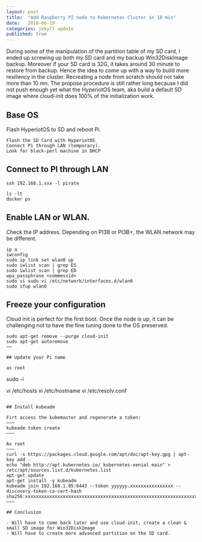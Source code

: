 ```yaml
---
layout: post
title:  "Add Raspberry PI node to Kubernetes Cluster in 10 min"
date:   2018-06-19
categories: jekyll update
published: true
---
```


During some of the manipulation of the partition table of 
my SD card, I ended up screwing up both my SD card and my backup Win32DiskImage backup.
Moreover if your SD card is 32G, it takes around 30 minute to restore from backup.
Hence the idea to come up with a way to build more resiliency in the cluster.
Recreating a node from scratch should not take more than 10 mn. The propose procedure
is still rather long because I did not push enough yet what the HyperiotOS team, aka
build a default SD image where cloud-init does 100% of the initialization work.

## Base OS
 
Flash HyperiotOS to SD and reboot Pi.

~~~
Flash the SD Card with HyperiotOS
Connect Pi through LAN (temporary).
Look for black-perl machine in DHCP
~~~

## Connect to PI through LAN

~~~
ssh 192.168.1.xxx -l pirate

ls -lt
docker ps
~~~

## Enable LAN or WLAN.

Check the IP address. Depending on PI3B or PI3B+, the WLAN network may be different.
~~~
ip a
iwconfig
sudo ip link set wlan0 up
sudo iwlist scan | grep ES
sudo iwlist scan | grep ED
wpa_passphrase <sommessid>
sudo vi sudo vi /etc/network/interfaces.d/wlan0
sudo ifup wlan0
~~~

## Freeze your configuration

Cloud init is perfect for the first boot. Once the node
is up, it can be challenging not to have the fine tuning done
to the OS preserved.

~~~
sudo apt-get remove --purge cloud-init
sudo apt-get autoremove
~~

## Update your Pi name

as root
~~~~
sudo -i

vi /etc/hosts
vi /etc/hostname
vi /etc/resolv.conf
~~~~

## Install kubeadm

Firt access the kubemaster and regenerate a token:
~~~
kubeadm token create
~~~

As root
~~~
curl -s https://packages.cloud.google.com/apt/doc/apt-key.gpg | apt-key add -
echo "deb http://apt.kubernetes.io/ kubernetes-xenial main" > /etc/apt/sources.list.d/kubernetes.list
apt-get update
apt-get install -y kubeadm
kubeadm join 192.168.1.95:6443 --token yyyyyy.xxxxxxxxxxxxxxxx --discovery-token-ca-cert-hash sha256:xxxxxxxxxxxxxxxxxxxxxxxxxxxxxxxxxxxxxxxxxxxxxxxxxxxxxxxxxxxxxxxx
~~~

## Conclusion

- Will have to come back later and use cloud-init, create a clean & small SD image for Win32DiskImage
- Will have to create more advanced partition on the SD card.
